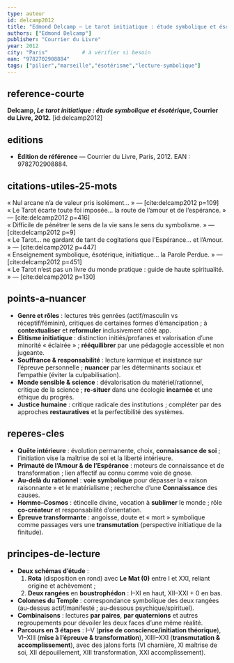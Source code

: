 ```yaml
---
type: auteur
id: delcamp2012
title: "Edmond Delcamp — Le tarot initiatique : étude symbolique et ésotérique (2012)"
authors: ["Edmond Delcamp"]
publisher: "Courrier du Livre"
year: 2012
city: "Paris"           # à vérifier si besoin
ean: "9782702908884"
tags: ["pilier","marseille","ésotérisme","lecture-symbolique"]
---
```


## reference-courte
**Delcamp, *Le tarot initiatique : étude symbolique et ésotérique*, Courrier du Livre, 2012.** [id:delcamp2012]

## editions
- **Édition de référence** — Courrier du Livre, Paris, 2012. EAN : 9782702908884.

## citations-utiles-25-mots
« Nul arcane n’a de valeur pris isolément… » — [cite:delcamp2012 p=109]  
« Le Tarot écarte toute foi imposée… la route de l’amour et de l’espérance. » — [cite:delcamp2012 p=416]  
« Difficile de pénétrer le sens de la vie sans le sens du symbolisme. » — [cite:delcamp2012 p=9]  
« Le Tarot… ne gardant de tant de cogitations que l’Espérance… et l’Amour. » — [cite:delcamp2012 p=447]  
« Enseignement symbolique, ésotérique, initiatique… la Parole Perdue. » — [cite:delcamp2012 p=451]  
« Le Tarot n’est pas un livre du monde pratique : guide de haute spiritualité. » — [cite:delcamp2012 p=130]

## points-a-nuancer
- **Genre et rôles** : lectures très genrées (actif/masculin vs réceptif/féminin), critiques de certaines formes d’émancipation ; à **contextualiser** et **reformuler** inclusivement côté app.  
- **Élitisme initiatique** : distinction initiés/profanes et valorisation d’une minorité « éclairée » ; **rééquilibrer** par une pédagogie accessible et non jugeante.  
- **Souffrance & responsabilité** : lecture karmique et insistance sur l’épreuve personnelle ; **nuancer** par les déterminants sociaux et l’empathie (éviter la culpabilisation).  
- **Monde sensible & science** : dévalorisation du matériel/rationnel, critique de la science ; **re-situer** dans une écologie **incarnée** et une éthique du progrès.  
- **Justice humaine** : critique radicale des institutions ; compléter par des approches **restauratives** et la perfectibilité des systèmes.

## reperes-cles
- **Quête intérieure** : évolution permanente, choix, **connaissance de soi** ; l’initiation vise la maîtrise de soi et la liberté intérieure.  
- **Primauté de l’Amour & de l’Espérance** : moteurs de connaissance et de transformation ; lien affectif au connu comme voie de gnose.  
- **Au-delà du rationnel** : **voie symbolique** pour dépasser la « raison raisonnante » et le matérialisme ; recherche d’une **Connaissance** des causes.  
- **Homme–Cosmos** : étincelle divine, vocation à **sublimer** le monde ; rôle **co-créateur** et responsabilité d’orientation.  
- **Épreuve transformante** : angoisse, doute et « mort » symbolique comme passages vers une **transmutation** (perspective initiatique de la finitude).

## principes-de-lecture
- **Deux schémas d’étude** :  
  1) **Rota** (disposition en rond) avec **Le Mat (0)** entre I et XXI, reliant origine et achèvement ;  
  2) **Deux rangées** en **boustrophédon** : I–XI en haut, XII–XXI + 0 en bas.  
- **Colonnes du Temple** : correspondance symbolique des deux rangées (au-dessus actif/manifesté ; au-dessous psychique/spirituel).  
- **Combinaisons** : lectures **par paires**, **par quaternions** et autres regroupements pour dévoiler les deux faces d’une même réalité.  
- **Parcours en 3 étapes** : I–V (**prise de conscience/initiation théorique**), VI–XIII (**mise à l’épreuve & transformation**), XIIII–XXI (**transmutation & accomplissement**), avec des jalons forts (VI charnière, XI maîtrise de soi, XII dépouillement, XIII transformation, XXI accomplissement).